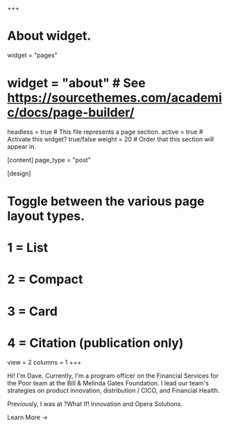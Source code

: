 +++
# About widget.
widget = "pages"
# widget = "about"  # See https://sourcethemes.com/academic/docs/page-builder/
headless = true  # This file represents a page section.
active = true  # Activate this widget? true/false
weight = 20  # Order that this section will appear in.

[content]
page_type = "post"

[design]
# Toggle between the various page layout types.
#   1 = List
#   2 = Compact
#   3 = Card
#   4 = Citation (publication only)
view = 2
columns = 1
+++

Hi! I'm Dave. Currently, I'm a program officer on the Financial Services for the Poor team at the Bill & Melinda Gates Foundation. I lead our team's strategies on product innovation, distribution / CICO, and Financial Health.

Previously, I was at ?What If! Innovation and Opera Solutions.

Learn More →
